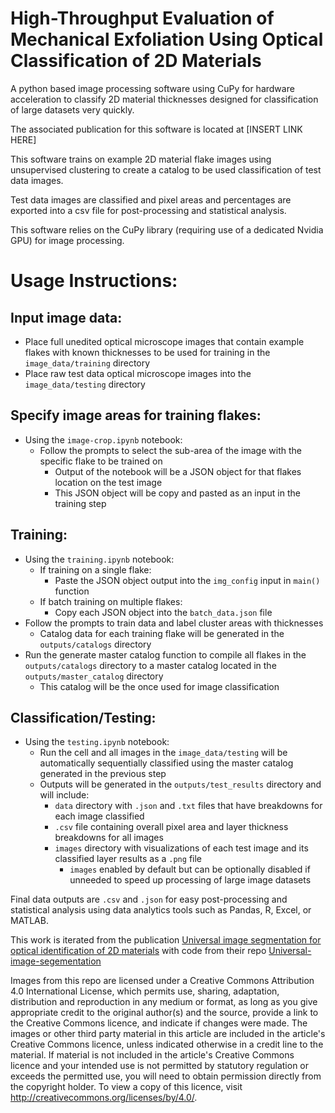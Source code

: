 
# High-Throughput Evaluation of Mechanical Exfoliation Using Optical Classification of 2D Materials
A python based image processing software using CuPy for hardware acceleration to classify 2D material thicknesses designed for classification of large datasets very quickly.

The associated publication for this software is located at [INSERT LINK HERE]

This software trains on example 2D material flake images using unsupervised clustering to create a catalog to be used classification of test data images.

Test data images are classified and pixel areas and percentages are exported into a csv file for post-processing and statistical analysis.

This software relies on the CuPy library (requiring use of a dedicated Nvidia GPU) for image processing.



# Usage Instructions:

## Input image data:
- Place full unedited optical microscope images that contain example flakes with known thicknesses to be used for training in the `image_data/training` directory
- Place raw test data optical microscope images into the `image_data/testing` directory

## Specify image areas for training flakes:
- Using the `image-crop.ipynb` notebook:
  - Follow the prompts to select the sub-area of the image with the specific flake to be trained on
    - Output of the notebook will be a JSON object for that flakes location on the test image
    - This JSON object will be copy and pasted as an input in the training step 
  
## Training:
  - Using the `training.ipynb` notebook:
    - If training on a single flake:
      - Paste the JSON object output into the `img_config` input in `main()` function
    - If batch training on multiple flakes:
      - Copy each JSON object into the `batch_data.json` file
  - Follow the prompts to train data and label cluster areas with thicknesses
    - Catalog data for each training flake will be generated in the `outputs/catalogs` directory
  - Run the generate master catalog function to compile all flakes in the `outputs/catalogs` directory to a master catalog located in the `outputs/master_catalog` directory
    - This catalog will be the once used for image classification


## Classification/Testing:
- Using the `testing.ipynb` notebook:
  - Run the cell and all images in the `image_data/testing` will be automatically sequentially classified using the master catalog generated in the previous step
  - Outputs will be generated in the `outputs/test_results` directory and will include:
    - `data` directory with `.json` and `.txt` files that have breakdowns for each image classified
    - `.csv` file containing overall pixel area and layer thickness breakdowns for all images 
    - `images` directory with visualizations of each test image and its classified layer results as a `.png` file
      - `images` enabled by default but can be optionally disabled if unneeded to speed up processing of large image datasets

Final data outputs are `.csv` and `.json` for easy post-processing and statistical analysis using data analytics tools such as Pandas, R, Excel, or MATLAB.



This work is iterated from the publication [Universal image segmentation for optical identification of 2D materials](https://www.nature.com/articles/s41598-021-85159-9) with code from their repo [Universal-image-segementation
](https://github.com/islandlab-unlv/Universal-image-segementation)


Images from this repo are licensed under a Creative Commons Attribution 4.0 International License, which permits use, sharing, adaptation, distribution and reproduction in any medium or format, as long as you give appropriate credit to the original author(s) and the source, provide a link to the Creative Commons licence, and indicate if changes were made. The images or other third party material in this article are included in the article's Creative Commons licence, unless indicated otherwise in a credit line to the material. If material is not included in the article's Creative Commons licence and your intended use is not permitted by statutory regulation or exceeds the permitted use, you will need to obtain permission directly from the copyright holder. To view a copy of this licence, visit http://creativecommons.org/licenses/by/4.0/.
    
